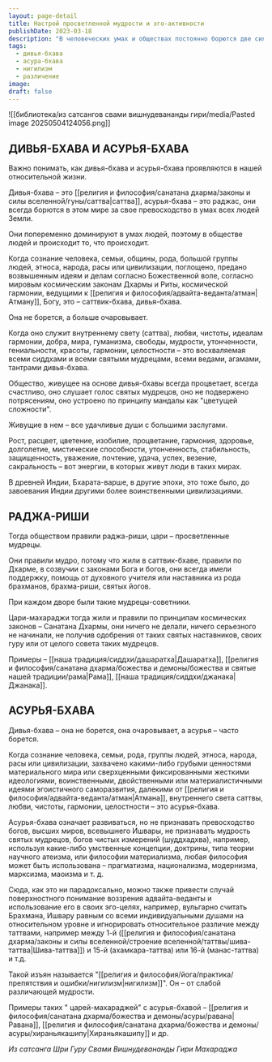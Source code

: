 ```yaml
---
layout: page-detail
title: Настрой просветленной мудрости и эго-активности
publishDate: 2023-03-18
description: "В человеческих умах и обществах постоянно борются две силы: дивья-бхава (саттва, божественная гармония) и асурья-бхава (раджас, грубый материализм). Дивья-бхава ведет к процветанию, мудрости и счастью, а асурья-бхава - к конфликтам, нигилизму и деградации. Истинное процветание возможно только при следовании законам Дхармы и поддержке мудрецов."
tags:
  - дивья-бхава
  - асура-бхава
  - нигилизм
  - различение
image: 
draft: false
---
```

![[библиотека/из сатсангов свами вишнудевананды гири/media/Pasted image 20250504124056.png]]
## **ДИВЬЯ-БХАВА И АСУРЬЯ-БХАВА** 
 Важно понимать, как дивья-бхава и асурья-бхава проявляются в нашей относительной жизни.

 Дивья-бхава – это [[религия и философия/санатана дхарма/законы и силы вселенной/гуны/саттва|саттва]], асурья-бхава – это раджас, они всегда борются в этом мире за свое превосходство в умах всех людей Земли. 

 Они попеременно доминируют в умах людей, поэтому в обществе людей и происходит то, что происходит.

 Когда сознание человека, семьи, общины, рода, большой группы людей, этноса, народа, расы или цивилизации, поглощено, предано возвышенным идеям и делам согласно Божественной воле, согласно мировым космическим законам Дхармы и Риты, космической гармонии, ведущими к [[религия и философия/адвайта-веданта/атман|Атману]], Богу, это – саттвик-бхава, дивья-бхава. 

 Она не борется, а больше очаровывает.

 Когда оно служит внутреннему свету (саттва), любви, чистоты, идеалам гармонии, добра, мира, гуманизма, свободы, мудрости, утонченности, гениальности, красоты, гармонии, целостности – это восхваляемая всеми сиддхами и всеми святыми мудрецами, всеми ведами, агамами, тантрами дивья-бхава.

 Общество, живущее на основе дивья-бхавы всегда процветает, всегда счастливо, оно слушает голос святых мудрецов, оно не подвержено потрясениям, оно устроено по принципу мандалы как "цветущей сложности".

 Живущие в нем – все удачливые души с большими заслугами.

 Рост, расцвет, цветение, изобилие, процветание, гармония, здоровье, долголетие, мистические способности, утонченность, стабильность, защищенность, уважение, почтение, удача, успех, везение, сакральность – вот энергии, в которых живут люди в таких мирах.

 В древней Индии, Бхарата-варше, в другие эпохи, это тоже было, до завоевания Индии другими более воинственными цивилизациями.

  
## **РАДЖА-РИШИ** 
 Тогда обществом правили раджа-риши, цари – просветленные мудрецы.

 Они правили мудро, потому что жили в саттвик-бхаве, правили по Дхарме, в созвучии с законами Бога и богов, они всегда имели поддержку, помощь от духовного учителя или наставника из рода брахманов, брахма-риши, святых йогов.

 При каждом дворе были такие мудрецы-советники.

 Цари-махараджи тогда жили и правили по принципам космических законов – Санатана Дхармы, они ничего не делали, ничего серьезного не начинали, не получив одобрения от таких святых наставников, своих гуру или от целого совета таких мудрецов.

 Примеры – [[наша традиция/сиддхи/дашаратха|Дашаратха]], [[религия и философия/санатана дхарма/божества и демоны/божества и святые нашей традиции/рама|Рама]], [[наша традиция/сиддхи/джанака|Джанака]].

  
## **АСУРЬЯ-БХАВА** 
 Дивья-бхава – она не борется, она очаровывает, а асурья – часто борется.

 Когда сознание человека, семьи, рода, группы людей, этноса, народа, расы или цивилизации, захвачено какими-либо грубыми ценностями материального мира или сверхценными фиксированными жесткими идеологиями, воинственными, двойственными или материалистичными идеями эгоистичного саморазвития, далекими от [[религия и философия/адвайта-веданта/атман|Атмана]], внутреннего света саттвы, любви, чистоты, гармонии, целостности – это асурья-бхава.

 Асурья-бхава означает развиваться, но не признавать превосходство богов, высших миров, всевышнего Ишвары, не признавать мудрость святых мудрецов, богов чистых измерений (шуддхадхва), например, используя какие-либо умственные концепции, доктрины, типа теории научного атеизма, или философии материализма, любая философия может быть использована – прагматизма, национализма, модернизма, марксизма, маоизма и т. д.

 Сюда, как это ни парадоксально, можно также привести случай поверхностного понимание воззрения адвайта-веданты и использование его в своих эго-целях, например, вульгарно считать Брахмана, Ишвару равным со всеми индивидуальными душами на относительном уровне и игнорировать относительное различие между таттвами, например между 1-й ([[религия и философия/санатана дхарма/законы и силы вселенной/строение вселенной/таттвы/шива-таттва|Шива-таттва]]) и 15-й (ахамкара-таттва) или 16-й (манас-таттва) и т.д.

 Такой изъян называется "[[религия и философия/йога/практика/препятствия и ошибки/нигилизм|нигилизм]]". Он – от слабой различающей мудрости.

 Примеры таких " царей-махараджей" с асурья-бхавой – [[религия и философия/санатана дхарма/божества и демоны/асуры/равана|Равана]], [[религия и философия/санатана дхарма/божества и демоны/асуры/хираньякашипу|Хираньякашипу]] и др.

*Из сатсанга Шри Гуру Свами Вишнудевананды Гири Махараджа*
